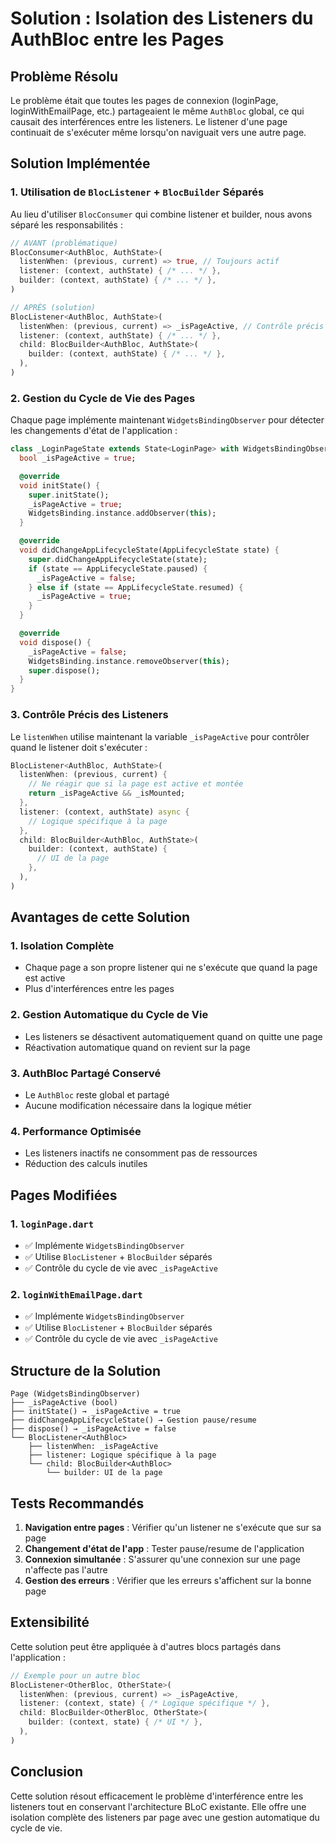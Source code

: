 # Solution : Isolation des Listeners du AuthBloc entre les Pages

## Problème Résolu

Le problème était que toutes les pages de connexion (loginPage, loginWithEmailPage, etc.) partageaient le même `AuthBloc` global, ce qui causait des interférences entre les listeners. Le listener d'une page continuait de s'exécuter même lorsqu'on naviguait vers une autre page.

## Solution Implémentée

### 1. Utilisation de `BlocListener` + `BlocBuilder` Séparés

Au lieu d'utiliser `BlocConsumer` qui combine listener et builder, nous avons séparé les responsabilités :

```dart
// AVANT (problématique)
BlocConsumer<AuthBloc, AuthState>(
  listenWhen: (previous, current) => true, // Toujours actif
  listener: (context, authState) { /* ... */ },
  builder: (context, authState) { /* ... */ },
)

// APRÈS (solution)
BlocListener<AuthBloc, AuthState>(
  listenWhen: (previous, current) => _isPageActive, // Contrôle précis
  listener: (context, authState) { /* ... */ },
  child: BlocBuilder<AuthBloc, AuthState>(
    builder: (context, authState) { /* ... */ },
  ),
)
```

### 2. Gestion du Cycle de Vie des Pages

Chaque page implémente maintenant `WidgetsBindingObserver` pour détecter les changements d'état de l'application :

```dart
class _LoginPageState extends State<LoginPage> with WidgetsBindingObserver {
  bool _isPageActive = true;

  @override
  void initState() {
    super.initState();
    _isPageActive = true;
    WidgetsBinding.instance.addObserver(this);
  }

  @override
  void didChangeAppLifecycleState(AppLifecycleState state) {
    super.didChangeAppLifecycleState(state);
    if (state == AppLifecycleState.paused) {
      _isPageActive = false;
    } else if (state == AppLifecycleState.resumed) {
      _isPageActive = true;
    }
  }

  @override
  void dispose() {
    _isPageActive = false;
    WidgetsBinding.instance.removeObserver(this);
    super.dispose();
  }
}
```

### 3. Contrôle Précis des Listeners

Le `listenWhen` utilise maintenant la variable `_isPageActive` pour contrôler quand le listener doit s'exécuter :

```dart
BlocListener<AuthBloc, AuthState>(
  listenWhen: (previous, current) {
    // Ne réagir que si la page est active et montée
    return _isPageActive && _isMounted;
  },
  listener: (context, authState) async {
    // Logique spécifique à la page
  },
  child: BlocBuilder<AuthBloc, AuthState>(
    builder: (context, authState) {
      // UI de la page
    },
  ),
)
```

## Avantages de cette Solution

### 1. **Isolation Complète**
- Chaque page a son propre listener qui ne s'exécute que quand la page est active
- Plus d'interférences entre les pages

### 2. **Gestion Automatique du Cycle de Vie**
- Les listeners se désactivent automatiquement quand on quitte une page
- Réactivation automatique quand on revient sur la page

### 3. **AuthBloc Partagé Conservé**
- Le `AuthBloc` reste global et partagé
- Aucune modification nécessaire dans la logique métier

### 4. **Performance Optimisée**
- Les listeners inactifs ne consomment pas de ressources
- Réduction des calculs inutiles

## Pages Modifiées

### 1. `loginPage.dart`
- ✅ Implémente `WidgetsBindingObserver`
- ✅ Utilise `BlocListener` + `BlocBuilder` séparés
- ✅ Contrôle du cycle de vie avec `_isPageActive`

### 2. `loginWithEmailPage.dart`
- ✅ Implémente `WidgetsBindingObserver`
- ✅ Utilise `BlocListener` + `BlocBuilder` séparés
- ✅ Contrôle du cycle de vie avec `_isPageActive`

## Structure de la Solution

```
Page (WidgetsBindingObserver)
├── _isPageActive (bool)
├── initState() → _isPageActive = true
├── didChangeAppLifecycleState() → Gestion pause/resume
├── dispose() → _isPageActive = false
└── BlocListener<AuthBloc>
    ├── listenWhen: _isPageActive
    ├── listener: Logique spécifique à la page
    └── child: BlocBuilder<AuthBloc>
        └── builder: UI de la page
```

## Tests Recommandés

1. **Navigation entre pages** : Vérifier qu'un listener ne s'exécute que sur sa page
2. **Changement d'état de l'app** : Tester pause/resume de l'application
3. **Connexion simultanée** : S'assurer qu'une connexion sur une page n'affecte pas l'autre
4. **Gestion des erreurs** : Vérifier que les erreurs s'affichent sur la bonne page

## Extensibilité

Cette solution peut être appliquée à d'autres blocs partagés dans l'application :

```dart
// Exemple pour un autre bloc
BlocListener<OtherBloc, OtherState>(
  listenWhen: (previous, current) => _isPageActive,
  listener: (context, state) { /* Logique spécifique */ },
  child: BlocBuilder<OtherBloc, OtherState>(
    builder: (context, state) { /* UI */ },
  ),
)
```

## Conclusion

Cette solution résout efficacement le problème d'interférence entre les listeners tout en conservant l'architecture BLoC existante. Elle offre une isolation complète des listeners par page avec une gestion automatique du cycle de vie.
